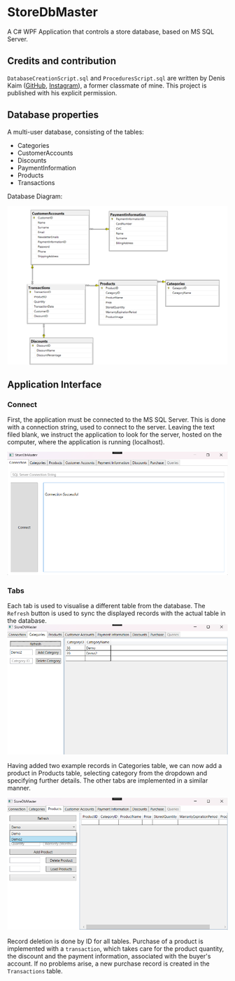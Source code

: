 # StoreDbMaster
A C# WPF Application that controls a store database, based on MS SQL Server.

## Credits and contribution

`DatabaseCreationScript.sql` and `ProceduresScript.sql` are written by Denis Kaim ([GitHub](https://github.com/WarriorCod24), [Instagram](https://www.instagram.com/denis_kaim7?igsh=OHlhdjI1M3Q1bXds)), a former classmate of mine. This project is published with his explicit permission.

## Database properties
A multi-user database, consisting of the tables:
+ Categories
+ CustomerAccounts
+ Discounts
+ PaymentInformation
+ Products
+ Transactions

Database Diagram:

![Database UML Diagram](/Database/dbuml.png?raw=true "Optional Title")

## Application Interface
### Connect
First, the application must be connected to the MS SQL Server. This is done with a connection string, used to connect to the server. Leaving the text filed blank, we instruct the application to look for the server,
hosted on the computer, where the application is running (localhost).

![Application Connect Tab](/Application/connect.png?raw=true "Optional Title")
### Tabs
Each tab is used to visualise a different table from the database. The `Refresh` button is used to sync the displayed records with the actual table in the 
database.
![Categories Tab](/Application/categories.png?raw=true "Optional Title")

Having added two example records in Categories table, we can now add a product in Products table, selecting category from the dropdown and specifying
further details. The other tabs are implemented in a similar manner.

![Products Tab](/Application/products.png?raw=true "Optional Title")

Record deletion is done by ID for all tables.
Purchase of a product is implemented with a `transaction`, which takes care for the product quantity, the discount and the payment information, associated
with the buyer's account. If no problems arise, a new purchase record is created in the `Transactions` table.
